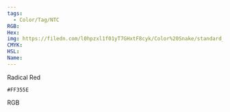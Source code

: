 ```yaml
---
tags:
  - Color/Tag/NTC
RGB:
Hex:
img: https://filedn.com/l0hpzxl1f01yT7GHxtF8cyk/Color%20Snake/standard_csv_to_svg//FF355E.svg
CMYK:
HSL:
Name:
---
```

Radical Red
```palette
#FF355E
```
RGB
